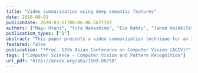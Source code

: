 ```yaml
---
title: "Video summarization using deep semantic features"
date: 2016-09-01
publishDate: 2020-03-11T00:06:08.567770Z
authors: ["Mayu Otani", "Yuta Nakashima", "Esa Rahtu", "Janne Heikkilä", "Naokazu Yokoya"]
publication_types: ["1"]
abstract: "This paper presents a video summarization technique for an Internet video to provide a quick way to overview its content. This is a challenging problem because finding important or informative parts of the original video requires to understand its content. Furthermore the content of Internet videos is very diverse, ranging from home videos to documentaries, which makes video summarization much more tough as prior knowledge is almost not available. To tackle this problem, we propose to use deep video features that can encode various levels of content semantics, including objects, actions, and scenes, improving the efficiency of standard video summarization techniques. For this, we design a deep neural network that maps videos as well as descriptions to a common semantic space and jointly trained it with associated pairs of videos and descriptions. To generate a video summary, we extract the deep features from each segment of the original video and apply a clustering-based summarization technique to them. We evaluate our video summaries using the SumMe dataset as well as baseline approaches. The results demonstrated the advantages of incorporating our deep semantic features in a video summarization technique."
featured: false
publication: "*Proc. 13th Asian Conference on Computer Vision (ACCV)*"
tags: ["Computer Science - Computer Vision and Pattern Recognition"]
url_pdf: "http://arxiv.org/abs/1609.08758"
---
```


